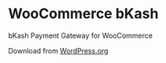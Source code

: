 # WooCommerce bKash

bKash Payment Gateway for WooCommerce


Download from [WordPress.org](https://wordpress.org/plugins/woocommerce-bkash/)